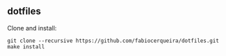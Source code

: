 dotfiles
--------

Clone and install:

    git clone --recursive https://github.com/fabiocerqueira/dotfiles.git
    make install
